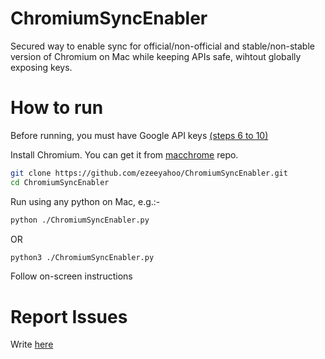 # ChromiumSyncEnabler
Secured way to enable sync for official/non-official and stable/non-stable version of Chromium on Mac while keeping APIs safe, wihtout globally exposing keys.

# How to run

Before running, you must have Google API keys [(steps 6 to 10)](https://gist.github.com/ezeeyahoo/dc4bdd250c6c6468959e107ddaef53f4)

Install Chromium. You can get it from [macchrome](https://github.com/macchrome/) repo.

```bash
git clone https://github.com/ezeeyahoo/ChromiumSyncEnabler.git
cd ChromiumSyncEnabler
```

Run using any python on Mac, e.g.:-
```bash
python ./ChromiumSyncEnabler.py
```
OR
```bash
python3 ./ChromiumSyncEnabler.py
```

Follow on-screen instructions

# Report Issues
Write [here](https://github.com/ezeeyahoo/ChromiumSyncEnabler/issues)